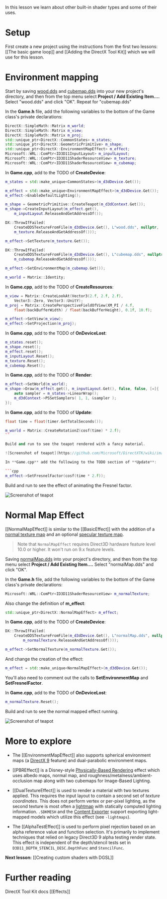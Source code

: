 In this lesson we learn about other built-in shader types and some of their uses.

# Setup
First create a new project using the instructions from the first two lessons: [[The basic game loop]] and
[[Adding the DirectX Tool Kit]] which we will use for this lesson.

# Environment mapping

Start by saving [wood.dds](https://github.com/Microsoft/DirectXTK/wiki/media/wood.dds) and [cubemap.dds](https://github.com/Microsoft/DirectXTK/wiki/media/cubemap.dds) into your new project's directory, and then from the top menu select **Project / Add Existing Item....** Select "wood.dds" and click "OK". Repeat for "cubemap.dds"

In the **Game.h** file, add the following variables to the bottom of the Game class's private declarations:

```cpp
DirectX::SimpleMath::Matrix m_world;
DirectX::SimpleMath::Matrix m_view;
DirectX::SimpleMath::Matrix m_proj;
std::unique_ptr<DirectX::CommonStates> m_states;
std::unique_ptr<DirectX::GeometricPrimitive> m_shape;
std::unique_ptr<DirectX::EnvironmentMapEffect> m_effect;
Microsoft::WRL::ComPtr<ID3D11InputLayout> m_inputLayout;
Microsoft::WRL::ComPtr<ID3D11ShaderResourceView> m_texture;
Microsoft::WRL::ComPtr<ID3D11ShaderResourceView> m_cubemap;
```

In **Game.cpp**, add to the TODO of **CreateDevice**:

```cpp
m_states = std::make_unique<CommonStates>(m_d3dDevice.Get());

m_effect = std::make_unique<EnvironmentMapEffect>(m_d3dDevice.Get());
m_effect->EnableDefaultLighting();

m_shape = GeometricPrimitive::CreateTeapot(m_d3dContext.Get());
m_shape->CreateInputLayout(m_effect.get(),
    m_inputLayout.ReleaseAndGetAddressOf());

DX::ThrowIfFailed(
    CreateDDSTextureFromFile(m_d3dDevice.Get(), L"wood.dds", nullptr,
    m_texture.ReleaseAndGetAddressOf()));

m_effect->SetTexture(m_texture.Get());

DX::ThrowIfFailed(
    CreateDDSTextureFromFile(m_d3dDevice.Get(), L"cubemap.dds", nullptr,
    m_cubemap.ReleaseAndGetAddressOf()));

m_effect->SetEnvironmentMap(m_cubemap.Get());

m_world = Matrix::Identity;
```

In **Game.cpp**, add to the TODO of **CreateResources**:

```cpp
m_view = Matrix::CreateLookAt(Vector3(2.f, 2.f, 2.f),
    Vector3::Zero, Vector3::UnitY);
m_proj = Matrix::CreatePerspectiveFieldOfView(XM_PI / 4.f,
    float(backBufferWidth) / float(backBufferHeight), 0.1f, 10.f);

m_effect->SetView(m_view);
m_effect->SetProjection(m_proj);
```

In **Game.cpp**, add to the TODO of **OnDeviceLost**:

```cpp
m_states.reset();
m_shape.reset();
m_effect.reset();
m_inputLayout.Reset();
m_texture.Reset();
m_cubemap.Reset();
```

In **Game.cpp**, add to the TODO of **Render**:

```cpp
m_effect->SetWorld(m_world);
m_shape->Draw(m_effect.get(), m_inputLayout.Get(), false, false, [=]{
    auto sampler = m_states->LinearWrap();
    m_d3dContext->PSSetSamplers( 1, 1, &sampler );
});
```

In **Game.cpp**, add to the TODO of **Update**:

```cpp
float time = float(timer.GetTotalSeconds());

m_world = Matrix::CreateRotationZ(cosf(time) * 2.f);
``

Build and run to see the teapot rendered with a fancy material.

![Screenshot of teapot](https://github.com/Microsoft/DirectXTK/wiki/images/screenshotTeapot.PNG)

In **Game.cpp** add the following to the TODO section of **Update**:

```cpp
m_effect->SetFresnelFactor(cosf(time * 2.f));
```

Build and run to see the effect of animating the Fresnel factor.

![Screenshot of teapot](https://github.com/Microsoft/DirectXTK/wiki/images/screenshotTeapot2.PNG)

# Normal Map Effect

[[NormalMapEffect]] is similar to the [[BasicEffect]] with the addition of a [normal texture map](https://en.wikipedia.org/wiki/Normal_mapping) and an optional [specular texture map](https://en.wikipedia.org/wiki/Specularity).

> Note that ``NormalMapEffect`` requires Direct3D hardware feature level 10.0 or higher. It won't run on 9.x feature levels.

Saving [normalMap.dds](https://github.com/Microsoft/DirectXTK/wiki/media/normalMap.dds) into your project's directory, and then from the top menu select **Project / Add Existing Item....** Select "normalMap.dds" and click "OK".

In the **Game.h** file, add the following variables to the bottom of the Game class's private declarations:

```cpp
Microsoft::WRL::ComPtr<ID3D11ShaderResourceView> m_normalTexture;
```

Also change the definition of **m_effect**:

```cpp
std::unique_ptr<DirectX::NormalMapEffect> m_effect;
```

In **Game.cpp**, add to the TODO of **CreateDevice**:

```cpp
DX::ThrowIfFailed(
    CreateDDSTextureFromFile(m_d3dDevice.Get(), L"normalMap.dds", nullptr,
        m_normalTexture.ReleaseAndGetAddressOf()));

m_effect->SetNormalTexture(m_normalTexture.Get());
```

And change the creation of the effect:

```cpp
m_effect = std::make_unique<NormalMapEffect>(m_d3dDevice.Get());
```

You'll also need to comment out the calls to **SetEnvironmentMap** and **SetFresnelFactor**.

In **Game.cpp**, add to the TODO of **OnDeviceLost**:

```cpp
m_normalTexture.Reset();
```

Build and run to see the normal mapped effect running.

![Screenshot of teapot](https://github.com/Microsoft/DirectXTK/wiki/images/screenshotTeapot3.PNG)

# More to explore

* The [[EnvironmentMapEffect]] also supports spherical environment maps (a [DirectX 9](https://docs.microsoft.com/en-us/windows/win32/direct3d9/spherical-environment-mapping) feature) and dual-parabolic environment maps.

* [[PBREffect]] is a Disney-style [Physically-Based Rendering](https://en.wikipedia.org/wiki/Physically_based_rendering) effect which uses albedo maps, normal map, and roughness/metalness/ambient-occlusion map along with two cubemaps for Image-Based Lighting.

* [[DualTextureEffect]] is used to render a material with two textures applied. This requires the input layout to contain a second set of _texture coordinates_. This does not perform vertex or per-pixel lighting, as the second texture is most often a [lightmap](https://en.wikipedia.org/wiki/Lightmap) with statically computed lighting information.  ``.SDKMESH`` and the [Content Exporter](https://aka.ms/dxsdkcontentexporter) support exporting light-mapped models which utilize this effect (see ``-lightmaps``).

* The [[AlphaTestEffect]] is used to perform pixel rejection based on an alpha reference value and function selection. It's primarily to implement techniques that relied on legacy Direct3D 9 alpha testing render state. This effect is independent of the depth/stencil tests set in ``D3D11_DEPTH_STENCIL_DESC.DepthFunc`` and ``StencilFunc``.

**Next lesson:** [[Creating custom shaders with DGSL]]

# Further reading

DirectX Tool Kit docs [[Effects]]
